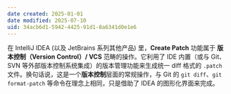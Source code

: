 ```yaml
---
date created: 2025-01-01
date modified: 2025-07-10
uid: 34acb6d1-5942-4425-91d1-8a6341d0e1e6
---
```


在 IntelliJ IDEA (以及 JetBrains 系列其他产品) 里，**Create Patch** 功能属于 **版本控制（Version Control）/ VCS** 范畴的操作。它利用了 IDE 内置（或与 Git、SVN 等外部版本控制系统集成）的版本管理功能来生成统一 diff 格式的 `.patch` 文件。换句话说，这是一个**版本控制**层面的常规操作，与 Git 的 `git diff`、`git format-patch` 等命令在理念上相同，只是借助了 IDEA 的图形化界面来完成。
